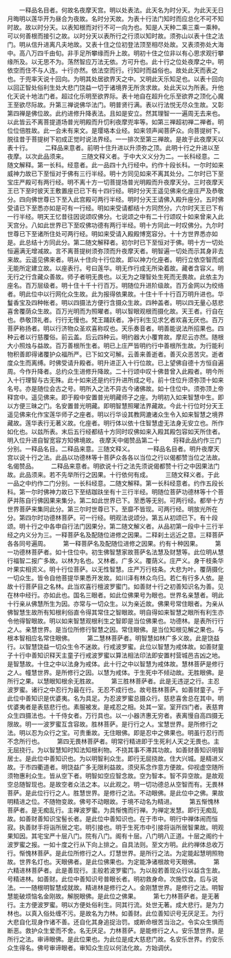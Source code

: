 <!-- { "loadSidebar": true } -->
　　一释品名目者。何故名夜摩天宫。明以处表法。此天名为时分天。为此天无日月晦明以莲华开为昼合为夜故。名时分天故。为表十行法门知时而应总化不可不知时故。故以时分天。以表知根而对行不可一向为也。知是人天种二乘三乘一乘种。可以何善根而接引之故。以时分天以表所行之行须以知时故。须弥山以表十住之法门。明从信升进离凡夫地故。又表十住之位初登法顶至相尽处故。又表须弥处大海中。高八万四千由旬。非手足所攀缘而升上故。明初十住之位非以有心思求观行攀缘所及。以无思不为。荡然智应万法无依。方可升也。此十行之位处夜摩之中。明依空而住不与人连。十行亦然。依法空而行。行知时而益俗也。故处此天而表之也。于兜率天说十回向。为明其处居欲界天之中。又明此天乐知足也。以表十回向以回正智处俗利生处大悲门饶益一切于诸境界无所贪求故。处此天以为所表。升他化天说十地法门者。超过化乐明至欲界际。表十地自在超升化乐至欲界之顶化心魔王至欲尽际故。升第三禅说佛华法门。明普贤行满。表以行法悦无尽众生故。又彰第四禅是佛位故。此约进修升降表法。且如是安立。然其理智一一遍周无去来也。以此皆云不离菩提道场普光明殿而升忉利夜摩兜率等。如第三禅超初禅二禅者。明位位倍胜故。此一会未有来文。是璎珞本业经。如来领声闻菩萨众。向菩提树下。脱往昔于菩提树下初成正觉时说法界经。一一排次至第三禅故。是故于此夜摩天以表十行。
　　二释品来意者。前明十住升进以升须弥之顶。此明十行之升进以至夜摩。以次此品须来。
　　三随文释义者。于中大义义分为二。一长科经意。二随文解释。第一长科。经意者。此一品四十九行经中。约作十段长科。一尔时如来威神力故已下至恒对于佛有三行半经。明十方同见如来不离其处分。二尔时已下至宝庄严殿可有两行经。明不离十方一切菩提场普光明殿而升夜摩天分。三时夜摩天王已下至时彼天王敷置座已已下有十四行经。明时分天王遥见佛来化座庄严及恭敬分。四向佛世尊已下至入此宫殿可两行半经。明时分天王请佛入殿升座分。五时佛受请已下至悉亦如是可有一行经。明如来受请都结十方同然分。六尔时天王已下有一行半经。明天王忆昔往因说颂叹佛分。七说颂之中有二十行颂叹十如来曾来入此天宫分。八如此世界已下至叹佛功德有两行半经。明十方同此一时叹佛分。九尔时世尊已下至诸所住处可两行经。明如来受请入殿殿博宽容分。十十方世界悉亦如是。此总结十方同此分。第二随文解释者。初尔时已下至恒对于佛。明十方一切处恒遍满无增减故。言不离菩提树须弥顶而升夜摩天者。明智遍一切处而示其身非去来故。云遥见佛来者。明从十住向十行位故。即以神力化座者。明行立依空智而成无能所定建立故。以座表行。号曰莲华。明无作行成无所染着故。藏者含容义。明无行之行含藏众善故。师子者明无畏也。以无为之理智处生死而无畏故。此依主为座名。百万层级者。明十住十千十行百万。明随位升进阶级故。百万金网以为绞络者。明此位中以行网化众生故。此为报得依果故。十住十千十行百万明升进也。华鬘香宝及四种帐者。明以四摄法方便行含摄众生故。四种盖者。明以四无量心慈悲喜舍覆荫众生故。百万光明而为照曜者。明以智眼观根而摄化故。天王者。行自在也。恭敬顶礼者。行行无慢也。梵王踊跃者。净行利生见求乞者欢喜无厌也。百万菩萨称扬者。明以行济物众圣欢喜称叹也。天乐奏音者。明善能说法所招果也。四种云者以行慈覆俗。前云盖。后云四种云。明约器大小覆育故。摩尼云亦然。随根大小照烛与益故。百万善根所生者。明已上庄严皆明约行中善根所生故。为行能利物积善即得诸覆护众福所严。已下如文可解。云善来善逝者。善灭众恶苦灾。逝者度众生而离缚。时佛受请升殿者。明升进正入十行位故。已上望佛自德十方恒自遍周。今作升降者。总约众生进修升降故。二十行颂中叹十佛昔曾入此殿者。明今所入十行理智与古无殊。此十如来还是约行升进所成之号。前十住位升须弥顶十如来名号。亦是随位会古之号。明所入之法不异古今诸佛故。如十住位中。须弥顶上帝释宫中。遥见佛来。即于殿中安置普光明藏师子之座。为明初入如来智慧中生。即以方便三昧之门。名安置普光明藏。即明智慧照曜法界藏故。今此十行位时分天王遥见佛来化作宝莲华师子之座者。明以行华设其教网漉诸众生令入如来智慧之境界藏故。莲华表行无著义故。化座者。明行体以依十住智慧虚无法身无安立也。所作如化也。以兹所表。末后五行经都结十方同时叹佛如来入殿其殿包容如天所住者。明入位升进自智宽容方知佛境故。
夜摩天中偈赞品第二十
　　将释此品约作三门分别。一释品名目。二释品来意。三随文释义。
　　一释品名目者。明升夜摩天宫以说十行之法。此品以功德林等十菩萨众各各以当位之行以偈都赞当位之法故。名偈赞品。
　　二释品来意者。明欲说十行之法先须说偈都赞十行之中因果法门故。此品须来。若不先举所行之因果。十行依何有成。
　　三随文释义者。于此一品之中约作二门分别。一长科经意。二随文解释。第一长科经意者。约作五段长科。第一尔时佛神力故已下至结跏趺坐有十三行半经。明随位菩萨功德林等十个菩萨并陈自行佛因果来集分。第二如此世界已下。至悉等无别。可两行经。都举十方世界菩萨来集同此分。第三尔时世尊已下。至靡不皆现。可两行经。明放光所在分。第四尔时功德林菩萨。可一行经。明观法说颂分。第五从初颂已下。有十段颂。明十行之中各申自行法门因果分。第二随文解义者。从品初第一段中十三行半经之内义分为三。一释菩萨名及配随位进修之因果。二释刹土远近之意。三释菩萨各各同号遍周。
　　第一释菩萨名及配随位进修之因果。约有十种因果。
　　第一功德林菩萨者。如十住位中。初生佛智慧家故菩萨名法慧及财慧等。此位明从慧行福智二报广多故。以林为名也。又林者。广多义。覆荫义。庄严义。身干枝条华叶果实相资义。明十行位菩萨。以无性智慧。庄严万行枝条。大悲为叶。覆荫摄化一切众生。皆令自他菩提华果悉开发故。如川泽有林众鸟归。若仁有行多人依。是故十行菩萨目之名林。此当欢喜行檀波罗蜜门。如善财十行之初善知识名为善。见在林中经行。亦如此也。国名三眼者。如此位佛果号为眼也。世界名亲慧者。明此十行亲从佛慧所生为因。亦常与一切众生。以为亲近故。佛果号常住眼者。为亲从佛智慧生故所有知根利俗直令得其常住之智眼故。明自得如来智慧之眼所有利生亦令他得智眼故。明以如来智慧观根利生之智即是当位佛果也。功德林。是表所行行之人。亲慧世界。是当位所修行智慧之因。常住眼佛。是当位知根见解之果也。与根本智相应名常住眼佛。
　　第二慧林菩萨者。明智慧如林广多义故。此是饶益行。以智慧饶益一切众生令不迷故。行戒波罗蜜。此位以智慧为戒体故。如善财童子十行中善知识释天主童子行戒波罗蜜以算法相法印法即安置村营城邑吉凶之地。是智慧故。十住之中以法身为戒体。此十行之中以智慧为戒体故。慧林菩萨是修行之人。幢慧世界。是所修行之因。以慧为戒体。于生死中不倾动故。无胜眼佛。是所行之果。以慧眼知根余无胜故。
　　第三胜林菩萨者。此是无违逆之行。主忍波罗蜜。诸行之中忍行为最在行。无忍不成行也。故号胜林菩萨。如善财童子。于此位中善知识是优婆夷。名为具足。为忍波罗蜜总摄众行。慈悲喜舍总在其中。明优婆夷者是表慈悲行也。素服被发。是戒忍之相。处其一室。室开四门者。表慈育众生四摄法也。十千侍女者。万行具也。以一小器济惠无穷者。表离慢自高四摄无限故。明一一波罗蜜互含容故。胜林菩萨。是行行之人。宝慧世界。是所修行之法。明以忍为众行之宝。可贵重故。无住眼佛。即是忍中之佛果也。明虽行忍行而不念所行也。
　　第四无畏林菩萨者。明常行精进即于生死利人天之无畏也。主无屈挠行。为以智慧知时知法知根利物。不挠其事不滞其功故。如善财善知识明智居士。是此位中善知识也。为以明智利众生。即行无屈挠故。住大兴城。是精进义故。于市四衢道者。明饶益广多无限利益故。须臾系念作意方便故。仰视虚空随所须物惠利众生。皆从空下者。明智如空应智念故。空为智本。智不异空故。是故观空总随智现也。是故空者众法之本。以此观之。明一切功德总从空智而有。无畏林菩萨。是此位行行之人。胜慧世界。是修行之法。不动眼佛。是此位中之佛。果故明精进之位。不随物变故。佛号不动眼故。于境不动名为精进。
　　第五惭愧林菩萨者。是无痴乱行。主禅波罗蜜。为具惭愧而行禅。为禅定发慧。即行无痴乱故。如善财善知识宝髻长者。是此位中善知识也。在于市中。明行中禅体闹而恒寂。执善财手将诣所居之宅。明引接也。明于生死市中引接将诣所居智果故。明观果知因。其宅宝严十层八门。院有八门。阁有十层。八门明八正道。十层之阁约十波罗蜜之报。一如十度之行从下向上排之。自具法则。至文方明。此约禅体总收万行。惭愧林菩萨。是此位所修行之人。灯慧世界。是所行之法。为定能起慧明照物故。世界名灯也。天眼佛者。是此位佛果也。为定能净诸根故号天眼佛。
　　第六精进林菩萨者。此是善现行。主般若波罗蜜门。为以般若善现众行以益含生故。号精进林。如善财。此位中善知识号普眼长者。明初救身命。次施饮食。后与说法。一一随根明智慧成就故。精进林是修行之人。金刚慧世界。是修行之法。明智慧能破烦恼名金刚故。解脱眼佛。是此位之佛果。
　　第七力林菩萨者。是无著行。主方便波罗蜜。明以方便处俗利生。同其行流。处世无著。成大悲行。是为力林也。以真入俗处缠不污。是故名为力林。如善财。此位善知识号无厌足王。为行大悲自化现身作诸不善。还自化其身追捉治罚。或断命根苦当治之。令实众生惧而断恶。救护众生爱而不舍。名无厌足。力林菩萨。是能修行之人。安乐慧世界。是所行之法。审谛眼佛。是此位果也。为此位是成大慈悲门故。名安乐世界。约安乐众生得名。佛号审谛眼者。审知众生应以何法化故。方始调伏。
